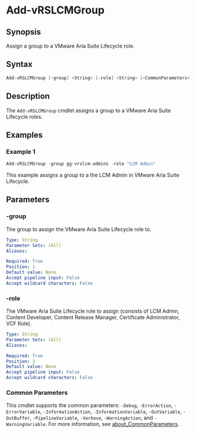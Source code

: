 # Add-vRSLCMGroup

## Synopsis

Assign a group to a VMware Aria Suite Lifecycle role.

## Syntax

``` PowerShell
Add-vRSLCMGroup [-group] <String> [-role] <String> [<CommonParameters>]
```

## Description

The `Add-vRSLCMGroup` cmdlet assigns a group to a VMware Aria Suite Lifecycle roles.

## Examples

### Example 1

``` PowerShell
Add-vRSLCMGroup -group gg-vrslcm-admins -role "LCM Admin"
```

This example assigns a group to a the LCM Admin in VMware Aria Suite Lifecycle.

## Parameters

### -group

The group to assign the VMware Aria Suite Lifecycle role to.

```yaml
Type: String
Parameter Sets: (All)
Aliases:

Required: True
Position: 1
Default value: None
Accept pipeline input: False
Accept wildcard characters: False
```

### -role

The VMware Aria Suite Lifecycle role to assign (consists of LCM Admin, Content Developer, Content Release Manager, Certificate Administrator, VCF Role).

```yaml
Type: String
Parameter Sets: (All)
Aliases:

Required: True
Position: 2
Default value: None
Accept pipeline input: False
Accept wildcard characters: False
```

### Common Parameters

This cmdlet supports the common parameters: `-Debug`, `-ErrorAction`, `-ErrorVariable`, `-InformationAction`, `-InformationVariable`, `-OutVariable`, `-OutBuffer`, `-PipelineVariable`, `-Verbose`, `-WarningAction`, and `-WarningVariable`. For more information, see [about_CommonParameters](http://go.microsoft.com/fwlink/?LinkID=113216).
